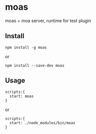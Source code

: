 # moas

moas = moa server, runtime for test plugin


## Install

    npm install -g moas
  
or 

    npm install --save-dev moas
    
## Usage

    scripts:{
      start: moas
    }
    
or 

    scripts:{
      start: ./node_modules/bin/moas
    }
   